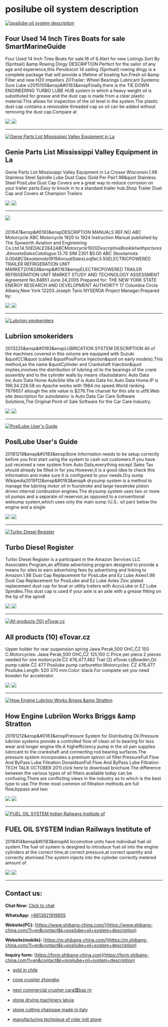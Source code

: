 # posilube oil system description

<a href="https://swt.shibang-china.com/?l=en&img&k=posilube+oil+system+description" target="_blank">![posilube oil system description](http://static.shibang-china.com/all-800x300/1478.jpg)</a>

## Four Used 14 Inch Tires Boats for sale SmartMarineGuide
Four Used 14 Inch Tires Boats for sale.16 of 6.Alert for new Listings.Sort By (Spritsail) &amp Rowing Dingy DESCRIPTION Perfect for the sailor of any age and experience,this Penobscot 14 sailing (Spritsail) rowing dingy is a complete package that will provide a lifetime of boating fun.Fresh oil &amp Filter and new H20 impellers 20Trailer: Wheel Bearings Lubricant Systems: Sure Lube v2015105&ensp&#0183&enspFinally,there is the TIE DOWN ENGINEERING TURBO LUBE HUB system in which a heavy weight oil is substituted for grease and the dust cap is made from a clear plastic material.This allows for inspection of the oil level in the system.The plastic dust cap contains a removable threaded cap so oil can be added without removing the dust cap.Compare at


<a href="https://whatsapp.shibangsoft.com/WhatsApp.php" target="_blank" title="WhatsApp">![](http://static.shibang-china.com/icon/whatsapp.png)</a> <a href="https://swt.shibang-china.com/?l=en&icon&k=posilube+oil+system+description" target="_blank">![](http://static.shibang-china.com/icon/chat-en.png)</a>

---

<a href="https://swt.shibang-china.com/?l=en&img&k=posilube+oil+system+description" target="_blank">![Genie Parts List Mississippi Valley Equipment in La](http://static.shibang-china.com/all-800x300/1492.jpg)</a>

## Genie Parts List Mississippi Valley Equipment in La
Genie Parts List Mississippi Valley Equipment in La Crosse Wisconsin.1.98 Stainless Steel Spindle Lube Dust Caps (Sold Per Pair1.98&quot Stainless Steel PosiLube Dust Cap Covers are a great way to reduce corrosion on your trailer parts.Easy to knock in to a standard trailer hub.Shop Trailer Dust Cap and Covers at Champion Trailers


<a href="https://whatsapp.shibangsoft.com/WhatsApp.php" target="_blank" title="WhatsApp">![](http://static.shibang-china.com/icon/whatsapp.png)</a> <a href="https://swt.shibang-china.com/?l=en&icon&k=posilube+oil+system+description" target="_blank">![](http://static.shibang-china.com/icon/chat-en.png)</a>

---

<a href="https://swt.shibang-china.com/?l=en&img&k=posilube+oil+system+description" target="_blank">![](http://static.shibang-china.com/all-800x300/1123.jpg)</a>

## 
201647&ensp&#0183&enspDESCRIPTION MANUALS REF.NO ABC Motorcycle ABC Motorcycle 1920 to 1924 Instruction Manual published by The Spoworth Aviation and Engineering Co.Ltd.$14.50 EDALE 2842 ABC Motorcycle1920 Descriptive Booklet with pictures.Almost a Sales Catalogue.$13.76 SIM 2301 $0.00 ABC Skootamota $0.00 ABC Skootamota 1919 Annual Sales Leaflet.$5.50ELECTRICPOWERED TRAILER REFRIGERATION UNIT MARKET201624&ensp&#0183&enspELECTRICPOWERED TRAILER REFRIGERATION UNIT MARKET STUDY AND TECHNOLOGY ASSESSMENT Agreement No.84851 June 24,2005 Prepared for: THE NEW YORK STATE ENERGY RESEARCH AND DEVELOPMENT AUTHORITY 17 Columbia Circle Albany,New York 12203.Joseph Tario NYSERDA Project Manager.Prepared by:


<a href="https://whatsapp.shibangsoft.com/WhatsApp.php" target="_blank" title="WhatsApp">![](http://static.shibang-china.com/icon/whatsapp.png)</a> <a href="https://swt.shibang-china.com/?l=en&icon&k=posilube+oil+system+description" target="_blank">![](http://static.shibang-china.com/icon/chat-en.png)</a>

---

<a href="https://swt.shibang-china.com/?l=en&img&k=posilube+oil+system+description" target="_blank">![Lubriion smokeriders](http://static.shibang-china.com/all-800x300/192.jpg)</a>

## Lubriion smokeriders
2013225&ensp&#0183&enspLUBRICATION SYSTEM DESCRIPTION All of the machines covered in this volume are equipped with Suzuki &quotCCI&quot (called &quotPosiForce Injection&quot on early models).This method,as the name &quotCylinder and Crankshaft Injection&quot implies,involves the distribution of lubriing oil to the bearings of the crank assembly and to the cylinder walls by means ofautodatainc Auto Data Inc.Auto Data Home AutoSite title of is Auto Data Inc.Auto Data Home.IP is 199.34.228.58 on Apache works with 1984 ms speed.World ranking 7676657 altough the site value is $276.The charset for this site is utf8.Web site description for autodatainc is Auto Data Car Care Software Solutions,The Original Point of Sale Software for the Car Care Industry.


<a href="https://whatsapp.shibangsoft.com/WhatsApp.php" target="_blank" title="WhatsApp">![](http://static.shibang-china.com/icon/whatsapp.png)</a> <a href="https://swt.shibang-china.com/?l=en&icon&k=posilube+oil+system+description" target="_blank">![](http://static.shibang-china.com/icon/chat-en.png)</a>

---

<a href="https://swt.shibang-china.com/?l=en&img&k=posilube+oil+system+description" target="_blank">![PosILube User's Guide](http://static.shibang-china.com/all-800x300/470.jpg)</a>

## PosILube User's Guide
20181219&ensp&#0183&enspStore Information needs to be setup correctly before you first start using the system to cash out customers.If you have just received a new system from Auto Data,everything except Sales Tax should already be filled in for you.However,it is a good idea to check this information and make sure it is configured to your needs.Dry sump Wikipedia2019112&ensp&#0183&enspA drysump system is a method to manage the lubriing motor oil in fourstroke and large twostroke piston driven internal combustion engines.The drysump system uses two or more oil pumps and a separate oil reservoir,as opposed to a conventional wetsump system,which uses only the main sump (U.S.: oil pan) below the engine and a single


<a href="https://whatsapp.shibangsoft.com/WhatsApp.php" target="_blank" title="WhatsApp">![](http://static.shibang-china.com/icon/whatsapp.png)</a> <a href="https://swt.shibang-china.com/?l=en&icon&k=posilube+oil+system+description" target="_blank">![](http://static.shibang-china.com/icon/chat-en.png)</a>

---

<a href="https://swt.shibang-china.com/?l=en&img&k=posilube+oil+system+description" target="_blank">![Turbo Diesel Register](http://static.shibang-china.com/all-800x300/95.jpg)</a>

## Turbo Diesel Register
Turbo Diesel Register is a participant in the Amazon Services LLC Associates Program,an affiliate advertising program designed to provide a means for sites to earn advertising fees by advertising and linking to Amazon.1.98 Dust Cap Replacement for PosiLube and Ez Lube Axles1.98 Dust Cap Replacement for PosiLube and Ez Lube Axles Zinc plated replacement dust cap for boat or utility trailers with AccuLube or EZ Lube Spindles.This dust cap is used if your axle is an axle with a grease fitting on the tip of the spindl


<a href="https://whatsapp.shibangsoft.com/WhatsApp.php" target="_blank" title="WhatsApp">![](http://static.shibang-china.com/icon/whatsapp.png)</a> <a href="https://swt.shibang-china.com/?l=en&icon&k=posilube+oil+system+description" target="_blank">![](http://static.shibang-china.com/icon/chat-en.png)</a>

---

<a href="https://swt.shibang-china.com/?l=en&img&k=posilube+oil+system+description" target="_blank">![All products (10) eTovar.cz](http://static.shibang-china.com/all-800x300/145.jpg)</a>

## All products (10) eTovar.cz
Upper holder for rear suspension spring Jawa Perak,500 OHC,ČZ 150 C.Motorcycles: Jawa Perak,500 OHC,ČZ 125,150 C.Price per piece.2 pieces needed for one motorcycle.ČZ 476,477,482 Trail (2) eTovar.czBowden,Oil pump cable ČZ 477 Posilube pump carburettor.Motorcycles: ČZ 476,477 Posilube.Length: 520 370 mm.Color: black.For complete set you need bowden for accelerator.


<a href="https://whatsapp.shibangsoft.com/WhatsApp.php" target="_blank" title="WhatsApp">![](http://static.shibang-china.com/icon/whatsapp.png)</a> <a href="https://swt.shibang-china.com/?l=en&icon&k=posilube+oil+system+description" target="_blank">![](http://static.shibang-china.com/icon/chat-en.png)</a>

---

<a href="https://swt.shibang-china.com/?l=en&img&k=posilube+oil+system+description" target="_blank">![How Engine Lubriion Works Briggs &amp Stratton](http://static.shibang-china.com/all-800x300/554.jpg)</a>

## How Engine Lubriion Works Briggs &amp Stratton
20191212&ensp&#0183&enspPressure System for Distributing Oil.Pressure lubriion systems provide a controlled flow of clean oil to bearing for less wear and longer engine life.A highefficiency pump in the oil pan supplies lubricant to the crankshaft and connecting rod bearing surfaces.The pressure system incorporates a premium spinon oil filter.PressureFull Flow And ByPass Lube Filtration DonaldsonFull Flow And ByPass Lube Filtration TECH TALK OCTOBER 2011.click here to download brochure.The difference between the various types of oil filters available today can be confusing.There are conflicting views in the industry as to which is the best type to use.The three most common oil filtration methods are full flow,bypass and two


<a href="https://whatsapp.shibangsoft.com/WhatsApp.php" target="_blank" title="WhatsApp">![](http://static.shibang-china.com/icon/whatsapp.png)</a> <a href="https://swt.shibang-china.com/?l=en&icon&k=posilube+oil+system+description" target="_blank">![](http://static.shibang-china.com/icon/chat-en.png)</a>

---

<a href="https://swt.shibang-china.com/?l=en&img&k=posilube+oil+system+description" target="_blank">![FUEL OIL SYSTEM Indian Railways Institute of](http://static.shibang-china.com/all-800x300/1506.jpg)</a>

## FUEL OIL SYSTEM Indian Railways Institute of
2018414&ensp&#0183&enspAll locomotive units have individual fuel oil system.The fuel oil system is designed to introduce fuel oil into the engine cylinders at the correct time,at correct pressure,at correct quantity and correctly atomised.The system injects into the cylinder correctly metered amount of

<a href="https://whatsapp.shibangsoft.com/WhatsApp.php" target="_blank" title="WhatsApp">![](http://static.shibang-china.com/icon/whatsapp.png)</a> <a href="https://swt.shibang-china.com/?l=en&icon&k=posilube+oil+system+description" target="_blank">![](http://static.shibang-china.com/icon/chat-en.png)</a>

---
## Contact us:

**Chat Now:** [Click to chat](https://swt.shibang-china.com?l=en&contact&k=posilube+oil+system+description)

**WhatsApp:**  [+8613621919955](https://whatsapp.shibangsoft.com/WhatsApp.php)

**Website(PC):** [https://www.shibang-china.com/](https://www.shibang-china.com/?l=en&contact&k=posilube+oil+system+description)

**Website(mobile):** [https://m.shibang-china.com/](https://m.shibang-china.com/?l=en&contact&k=posilube+oil+system+description)

**Inquiry form:** [https://form.shibang-china.com](https://form.shibang-china.com?l=en&contact&k=posilube+oil+system+description)

* [gold in chile](../111/gold%20in%20chile.md)

* [cone crusher zhongbo](../121/cone%20crusher%20zhongbo.md)

* [next commercial crusher cara煤bas rn](../116/next%20commercial%20crusher%20cara%E7%85%A4bas%20rn.md)

* [stone drying machinery latvia](../124/stone%20drying%20machinery%20latvia.md)

* [stone cutting chainsaw made in italy](../123/stone%20cutting%20chainsaw%20made%20in%20italy.md)

* [manufacturing technique of roler mill stone](../118/manufacturing%20technique%20of%20roler%20mill%20stone.md)